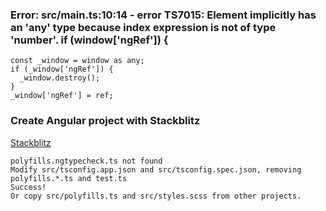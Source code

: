 ### Error: src/main.ts:10:14 - error TS7015: Element implicitly has an 'any' type because index expression is not of type 'number'. if (window['ngRef']) {
    const _window = window as any;
    if (_window['ngRef']) {
      _window.destroy();
    }
    _window['ngRef'] = ref;

### Create Angular project with Stackblitz
[Stackblitz](https://stackblitz.com/)  
    
    polyfills.ngtypecheck.ts not found
    Modify src/tsconfig.app.json and src/tsconfig.spec.json, removing polyfills.*.ts and test.ts
    Success!
    Or copy src/polyfills.ts and src/styles.scss from other projects.
    
